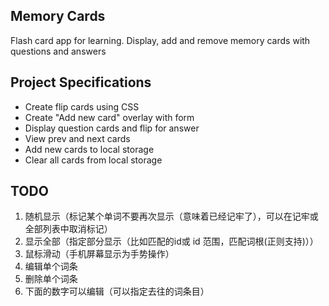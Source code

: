 ## Memory Cards

Flash card app for learning. Display, add and remove memory cards with questions and answers

## Project Specifications

- Create flip cards using CSS
- Create "Add new card" overlay with form
- Display question cards and flip for answer
- View prev and next cards
- Add new cards to local storage
- Clear all cards from local storage

## TODO
1. 随机显示（标记某个单词不要再次显示（意味着已经记牢了），可以在记牢或全部列表中取消标记）
2. 显示全部（指定部分显示（比如匹配的id或 id 范围，匹配词根(正则支持)））
3. 鼠标滑动（手机屏幕显示为手势操作）
4. 编辑单个词条
5. 删除单个词条
6. 下面的数字可以编辑（可以指定去往的词条目）

